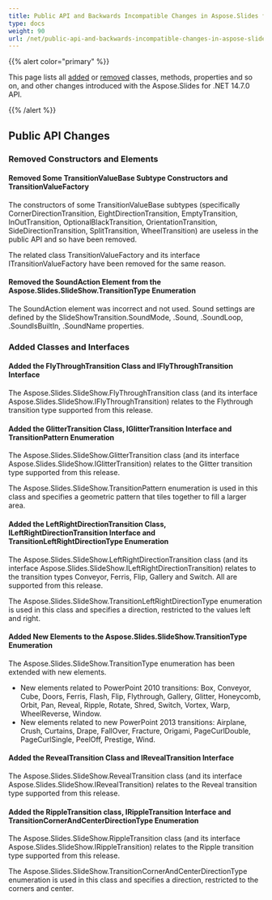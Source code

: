 ```yaml
---
title: Public API and Backwards Incompatible Changes in Aspose.Slides for .NET 14.7.0
type: docs
weight: 90
url: /net/public-api-and-backwards-incompatible-changes-in-aspose-slides-for-net-14-7-0/
---
```


{{% alert color="primary" %}} 

This page lists all [added](/slides/net/public-api-and-backwards-incompatible-changes-in-aspose-slides-for-net-14-7-0/) or [removed](/slides/net/public-api-and-backwards-incompatible-changes-in-aspose-slides-for-net-14-7-0/) classes, methods, properties and so on, and other changes introduced with the Aspose.Slides for .NET 14.7.0 API.

{{% /alert %}} 
## **Public API Changes**
### **Removed Constructors and Elements**
#### **Removed Some TransitionValueBase Subtype Constructors and TransitionValueFactory**
The constructors of some TransitionValueBase subtypes (specifically CornerDirectionTransition, EightDirectionTransition, EmptyTransition, InOutTransition, OptionalBlackTransition, OrientationTransition, SideDirectionTransition, SplitTransition, WheelTransition) are useless in the public API and so have been removed. 

The related class TransitionValueFactory and its interface ITransitionValueFactory have been removed for the same reason.
#### **Removed the SoundAction Element from the Aspose.Slides.SlideShow.TransitionType Enumeration**
The SoundAction element was incorrect and not used. Sound settings are defined by the SlideShowTransition.SoundMode, .Sound, .SoundLoop, .SoundIsBuiltIn, .SoundName properties.
### **Added Classes and Interfaces**
#### **Added the FlyThroughTransition Class and IFlyThroughTransition Interface**
The Aspose.Slides.SlideShow.FlyThroughTransition class (and its interface Aspose.Slides.SlideShow.IFlyThroughTransition) relates to the Flythrough transition type supported from this release.
#### **Added the GlitterTransition Class, IGlitterTransition Interface and TransitionPattern Enumeration**
The Aspose.Slides.SlideShow.GlitterTransition class (and its interface Aspose.Slides.SlideShow.IGlitterTransition) relates to the Glitter transition type supported from this release.

The Aspose.Slides.SlideShow.TransitionPattern enumeration is used in this class and specifies a geometric pattern that tiles together to fill a larger area.
#### **Added the LeftRightDirectionTransition Class, ILeftRightDirectionTransition Interface and TransitionLeftRightDirectionType Enumeration**
The Aspose.Slides.SlideShow.LeftRightDirectionTransition class (and its interface Aspose.Slides.SlideShow.ILeftRightDirectionTransition) relates to the transition types Conveyor, Ferris, Flip, Gallery and Switch. All are supported from this release.

The Aspose.Slides.SlideShow.TransitionLeftRightDirectionType enumeration is used in this class and specifies a direction, restricted to the values left and right.
#### **Added New Elements to the Aspose.Slides.SlideShow.TransitionType Enumeration**
The Aspose.Slides.SlideShow.TransitionType enumeration has been extended with new elements.

- New elements related to PowerPoint 2010 transitions: Box, Conveyor, Cube, Doors, Ferris, Flash, Flip, Flythrough, Gallery, Glitter, Honeycomb, Orbit, Pan, Reveal, Ripple, Rotate, Shred, Switch, Vortex, Warp, WheelReverse, Window.
- New elements related to new PowerPoint 2013 transitions: Airplane, Crush, Curtains, Drape, FallOver, Fracture, Origami, PageCurlDouble, PageCurlSingle, PeelOff, Prestige, Wind.
#### **Added the RevealTransition Class and IRevealTransition Interface**
The Aspose.Slides.SlideShow.RevealTransition class (and its interface Aspose.Slides.SlideShow.IRevealTransition) relates to the Reveal transition type supported from this release.
#### **Added the RippleTransition class, IRippleTransition Interface and TransitionCornerAndCenterDirectionType Enumeration**
The Aspose.Slides.SlideShow.RippleTransition class (and its interface Aspose.Slides.SlideShow.IRippleTransition) relates to the Ripple transition type supported from this release.

The Aspose.Slides.SlideShow.TransitionCornerAndCenterDirectionType enumeration is used in this class and specifies a direction, restricted to the corners and center.
